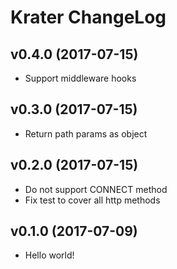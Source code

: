 # Krater ChangeLog

## v0.4.0 (2017-07-15)

 - Support middleware hooks

## v0.3.0 (2017-07-15)

 - Return path params as object

## v0.2.0 (2017-07-15)

 - Do not support CONNECT method
 - Fix test to cover all http methods

## v0.1.0 (2017-07-09)

 - Hello world!
